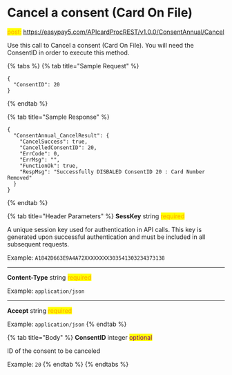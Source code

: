 # Cancel a consent (Card On File)

<mark style="color:orange;">post:</mark> https://easypay5.com/APIcardProcREST/v1.0.0/ConsentAnnual/Cancel

Use this call to Cancel a consent (Card On File). You will need the ConsentID in order to execute this method.

{% tabs %}
{% tab title="Sample Request" %}
```clike
{
  "ConsentID": 20
}
```
{% endtab %}

{% tab title="Sample Response" %}
```clike
{
  "ConsentAnnual_CancelResult": {
    "CancelSuccess": true,
    "CancelledConsentID": 20,
    "ErrCode": 0,
    "ErrMsg": "",
    "FunctionOk": true,
    "RespMsg": "Successfully DISBALED ConsentID 20 : Card Number Removed"
  }
}
```
{% endtab %}

{% tab title="Header Parameters" %}
**SessKey** string <mark style="color:orange;">required</mark>

A unique session key used for authentication in API calls. This key is generated upon successful authentication and must be included in all subsequent requests.

Example: `A1842D663E9A4A72XXXXXXXX303541303234373138`

***

**Content-Type** string <mark style="color:orange;">required</mark>

Example: `application/json`

***

**Accept** string <mark style="color:orange;">required</mark>

Example: `application/json`
{% endtab %}

{% tab title="Body" %}
**ConsentID** integer <mark style="color:purple;">optional</mark>

ID of the consent to be canceled

Example: `20`
{% endtab %}
{% endtabs %}
